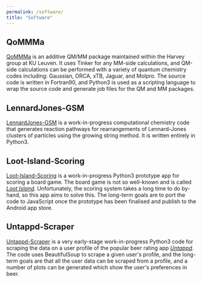 ```yaml
---
permalink: /software/
title: "Software"
---
```



## QoMMMa

[QoMMMa](https://github.com/NeilMcFarlane-gh/QoMMMa) is an additive QM/MM package maintained within the Harvey group at KU Leuven. It uses Tinker for any MM-side calculations, and QM-side calculations can be performed with a variety of quantum chemistry codes including: Gaussian, ORCA, xTB, Jaguar, and Molpro. The source code is written in Fortran90, and Python3 is used as a scripting language to wrap the source code and generate job files for the QM and MM packages.

## LennardJones-GSM
[LennardJones-GSM](https://github.com/NeilMcFarlane-gh/LennardJones-GSM) is a work-in-progress computational chemistry code that generates reaction pathways for rearrangements of Lennard-Jones clusters of particles using the growing string method. It is written entirely in Python3.

## Loot-Island-Scoring
[Loot-Island-Scoring](https://github.com/NeilMcFarlane-gh/Loot-Island-Scoring) is a work-in-progress Python3 prototype app for scoring a board game. The board game is not so well-known and is called [*Loot Island*](https://boardgamegeek.com/boardgame/235512/loot-island). Unfortunately, the scoring system takes a long time to do by-hand, so this app aims to solve this. The long-term goals are to port the code to JavaScript once the prototype has been finalised and publish to the Android app store.

## Untappd-Scraper
[Untappd-Scraper](https://github.com/NeilMcFarlane-gh/Untappd-Scraper) is a very early-stage work-in-progress Python3 code for scraping the data on a user profile of the popular beer rating app [*Untappd*](https://untappd.com/). The code uses BeautifulSoup to scrape a given user's profile, and the long-term goals are that all the user data can be scraped from a profile, and a number of plots can be generated which show the user's preferences in beer.
